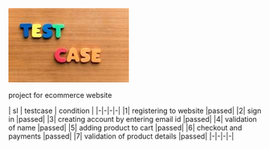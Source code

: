 <img src="https://github.com/Chetu1993/file/blob/main/test.jpg" alt="MLBC">

project for ecommerce website 

| sl | testcase | condition |
|-|-|-|-|
|1| registering to website |passed|
|2| sign in |passed|
|3| creating account by entering email id |passed|
|4| validation of name |passed|
|5| adding product to cart |passed|
|6| checkout and payments |passed|
|7| validation of product details |passed|
|-|-|-|-|
